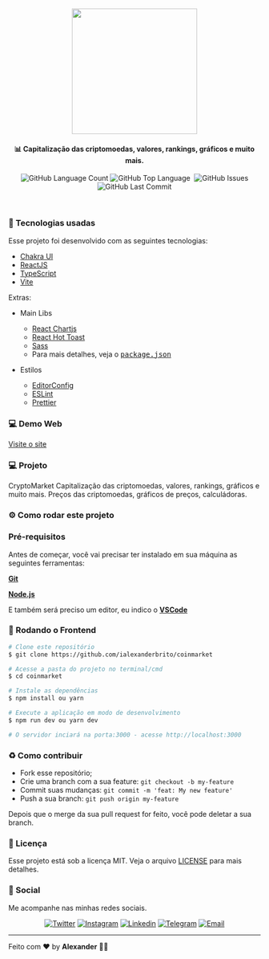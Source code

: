 <h1 align="center">
  <img src=".github/favicon.ico" width="250px" />
</h1>
<h4 align="center">
 <b>📊 Capitalização das criptomoedas, valores, rankings, gráficos e muito mais.</b>
</h4>
<p align="center">
  <img alt="GitHub Language Count" src="https://img.shields.io/github/languages/count/ialexanderbrito/coinmarket?style=flat-square" />
  <img alt="GitHub Top Language" src="https://img.shields.io/github/languages/top/ialexanderbrito/coinmarket?style=flat-square" />
  <img alt="" src="https://img.shields.io/github/repo-size/ialexanderbrito/coinmarket?style=flat-square" />
  <img alt="GitHub Issues" src="https://img.shields.io/github/issues/ialexanderbrito/coinmarket?style=flat-square" />
  <img alt="GitHub Last Commit" src="https://img.shields.io/github/last-commit/ialexanderbrito/coinmarket?style=flat-square" />

</p>

<br>

### 🧪 Tecnologias usadas
Esse projeto foi desenvolvido com as seguintes tecnologias:
- [Chakra UI](https://chakra-ui.com/)
- [ReactJS](https://reactjs.org/)
- [TypeScript](https://www.typescriptlang.org/)
- [Vite](https://vitejs.dev/)

Extras:

- Main Libs
  - [React Chartjs](https://react-chartjs-2.js.org/)
  - [React Hot Toast](https://react-hot-toast.com/)
  - [Sass](https://sass-lang.com/)
  - Para mais detalhes, veja o <kbd>[package.json](https://github.com/ialexanderbrito/rastre.io/blob/master/package.json)</kbd>

- Estilos
  - [EditorConfig](https://editorconfig.org/)
  - [ESLint](https://eslint.org/)
  - [Prettier](https://prettier.io/)

### 💻 Demo Web

[Visite o site](https://cryptomarket.ialexanderbrito.dev/)

### 💻 Projeto

CryptoMarket Capitalização das criptomoedas, valores, rankings, gráficos e muito mais. Preços das criptomoedas, gráficos de preços, calculádoras.

### ⚙ Como rodar este projeto

### Pré-requisitos

Antes de começar, você vai precisar ter instalado em sua máquina as seguintes ferramentas:

<b>[Git](https://git-scm.com)</b>

<b>[Node.js](https://nodejs.org/en/)</b>

E também será preciso um editor, eu indico o <b>[VSCode](https://code.visualstudio.com/)</b>

### 🧭 Rodando o Frontend

```bash
# Clone este repositório
$ git clone https://github.com/ialexanderbrito/coinmarket

# Acesse a pasta do projeto no terminal/cmd
$ cd coinmarket

# Instale as dependências
$ npm install ou yarn

# Execute a aplicação em modo de desenvolvimento
$ npm run dev ou yarn dev

# O servidor inciará na porta:3000 - acesse http://localhost:3000
```

### :recycle: Como contribuir

- Fork esse repositório;
- Crie uma branch com a sua feature: `git checkout -b my-feature`
- Commit suas mudanças: `git commit -m 'feat: My new feature'`
- Push a sua branch: `git push origin my-feature`

Depois que o merge da sua pull request for feito, você pode deletar a sua branch.

### :memo: Licença

Esse projeto está sob a licença MIT. Veja o arquivo [LICENSE](LICENSE) para mais detalhes.

### 📱 Social

Me acompanhe nas minhas redes sociais.

<p align="center">

 <a href="https://twitter.com/ialexanderbrito" target="_blank" >
     <img alt="Twitter" src="https://img.shields.io/badge/-Twitter-9cf?style=flat-square&logo=Twitter&logoColor=white"></a>

  <a href="https://instagram.com/ialexanderbrito" target="_blank" >
    <img alt="Instagram" src="https://img.shields.io/badge/-Instagram-ff2b8e?style=flat-square&logo=Instagram&logoColor=white"></a>

  <a href="https://www.linkedin.com/in/ialexanderbrito/" target="_blank" >
    <img alt="Linkedin" src="https://img.shields.io/badge/-Linkedin-blue?style=flat-square&logo=Linkedin&logoColor=white"></a>

  <a href="https://t.me/ialexanderbrito" target="_blank" >
    <img alt="Telegram" src="https://img.shields.io/badge/-Telegram-blue?style=flat-square&logo=Telegram&logoColor=white"></a>

  <a href="mailto:ialexanderbrito@gmail.com" target="_blank" >
    <img alt="Email" src="https://img.shields.io/badge/-Email-c14438?style=flat-square&logo=Gmail&logoColor=white"></a>

</p>

---

Feito com ❤️ by **Alexander** 🤙🏾
